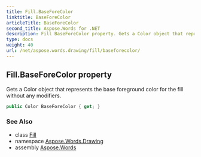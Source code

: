 ```yaml
---
title: Fill.BaseForeColor
linktitle: BaseForeColor
articleTitle: BaseForeColor
second_title: Aspose.Words for .NET
description: Fill BaseForeColor property. Gets a Color object that represents the base foreground color for the fill without any modifiers in C#.
type: docs
weight: 40
url: /net/aspose.words.drawing/fill/baseforecolor/
---
```

## Fill.BaseForeColor property

Gets a Color object that represents the base foreground color for the fill without any modifiers.

```csharp
public Color BaseForeColor { get; }
```

### See Also

* class [Fill](../)
* namespace [Aspose.Words.Drawing](../../../aspose.words.drawing/)
* assembly [Aspose.Words](../../../)

